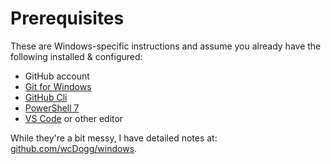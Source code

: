 # Prerequisites

These are Windows-specific instructions and assume you already have the following installed & configured:

- GitHub account
- [Git for Windows](https://gitforwindows.org/)
- [GitHub Cli](https://cli.github.com/)
- [PowerShell 7](https://docs.microsoft.com/en-us/PowerShell/scripting/install/installing-PowerShell-on-windows?view=PowerShell-7.2)
- [VS Code](https://code.visualstudio.com/) or other editor

While they're a bit messy, I have detailed notes at: [github.com/wcDogg/windows](https://github.com/wcdogg/windows).
